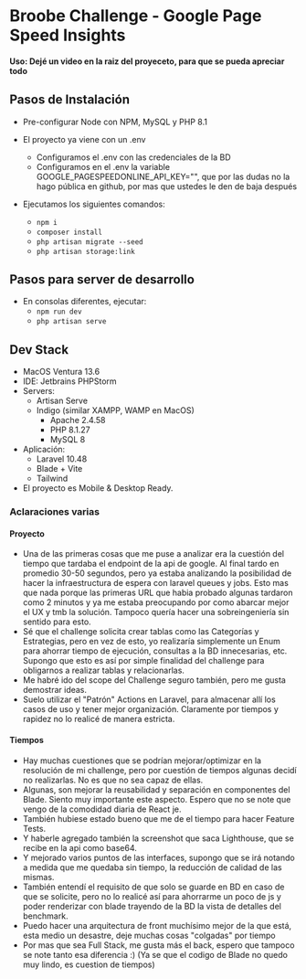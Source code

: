 # Broobe Challenge - Google Page Speed Insights
#### Uso: Dejé un video en la raiz del proyeceto, para que se pueda apreciar todo 
## Pasos de Instalación
- Pre-configurar Node con NPM, MySQL y PHP 8.1
- El proyecto ya viene con un .env
  - Configuramos el .env con las credenciales de la BD
  - Configuramos en el .env la variable GOOGLE_PAGESPEEDONLINE_API_KEY="", que por las dudas no la hago pública en github, por mas que ustedes le den de baja después

- Ejecutamos los siguientes comandos:
  - `npm i`
  - `composer install`
  - `php artisan migrate --seed`
  - `php artisan storage:link`

## Pasos para server de desarrollo
- En consolas diferentes, ejecutar:
  - `npm run dev`
  - `php artisan serve`

## Dev Stack
- MacOS Ventura 13.6
- IDE: Jetbrains PHPStorm
- Servers:
  - Artisan Serve
  - Indigo (similar XAMPP, WAMP en MacOS) 
    - Apache 2.4.58
    - PHP 8.1.27
    - MySQL 8
- Aplicación:
  - Laravel 10.48
  - Blade + Vite
  - Tailwind
- El proyecto es Mobile & Desktop Ready.

### Aclaraciones varias
#### Proyecto
- Una de las primeras cosas que me puse a analizar era la cuestión del tiempo que tardaba el endpoint de la api de google. Al final tardo en promedio 30-50 segundos, pero ya estaba analizando la posibilidad de hacer la infraestructura de espera con laravel queues y jobs. Esto mas que nada porque las primeras URL que habia probado algunas tardaron como 2 minutos y ya me estaba preocupando por como abarcar mejor el UX y tmb la solución. Tampoco quería hacer una sobreingeniería sin sentido para esto.
- Sé que el challenge solicita crear tablas como las Categorías y Estrategias, pero en vez de esto, yo realizaría simplemente un Enum para ahorrar tiempo de ejecución, consultas a la BD innecesarias, etc. Supongo que esto es así por simple finalidad del challenge para obligarnos a realizar tablas y relacionarlas.
- Me habré ido del scope del Challenge seguro también, pero me gusta demostrar ideas.
- Suelo utilizar el "Patrón" Actions en Laravel, para almacenar allí los casos de uso y tener mejor organización. Claramente por tiempos y rapidez no lo realicé de manera estricta.
#### Tiempos
- Hay muchas cuestiones que se podrían mejorar/optimizar en la resolución de mi challenge, pero por cuestión de tiempos algunas decidí no realizarlas. No es que no sea capaz de ellas.
- Algunas, son mejorar la reusabilidad y separación en componentes del Blade. Siento muy importante este aspecto. Espero que no se note que vengo de la comodidad diaria de React je.
- También hubiese estado bueno que me de el tiempo para hacer Feature Tests.
- Y haberle agregado también la screenshot que saca Lighthouse, que se recibe en la api como base64.
- Y mejorado varios puntos de las interfaces, supongo que se irá notando a medida que me quedaba sin tiempo, la reducción de calidad de las mismas.
- También entendí el requisito de que solo se guarde en BD en caso de que se solicite, pero no lo realicé así para ahorrarme un poco de js y poder renderizar con blade trayendo de la BD la vista de detalles del benchmark.
- Puedo hacer una arquitectura de front muchísimo mejor de la que está, esta medio un desastre, deje muchas cosas "colgadas" por tiempo
- Por mas que sea Full Stack, me gusta más el back, espero que tampoco se note tanto esa diferencia :) (Ya se que el codigo de Blade no quedo muy lindo, es cuestion de tiempos)
